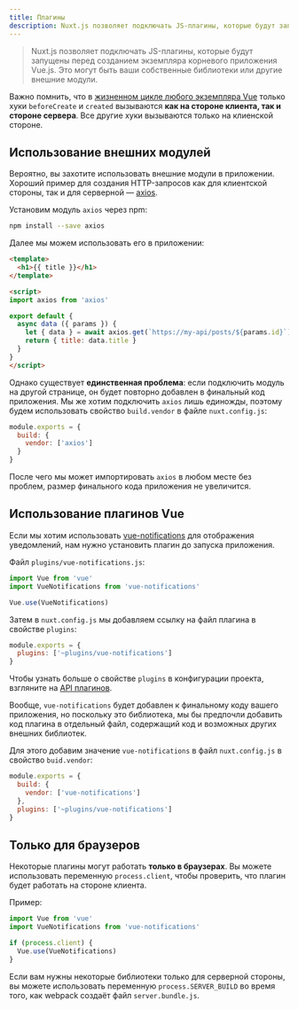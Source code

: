 ```yaml
---
title: Плагины
description: Nuxt.js позволяет подключать JS-плагины, которые будут запущены перед созданием экземпляра корневого приложения Vue.js. Это могут быть ваши собственные библиотеки или другие внешние модули.
---
```


> Nuxt.js позволяет подключать JS-плагины, которые будут запущены перед созданием экземпляра корневого приложения Vue.js. Это могут быть ваши собственные библиотеки или другие внешние модули.

<div class="Alert">

Важно помнить, что в [жизненном цикле любого экземпляра Vue](https://vuejs.org/v2/guide/instance.html#Lifecycle-Diagram) только хуки `beforeCreate` и `created` вызываются **как на стороне клиента, так и стороне сервера**. Все другие хуки вызываются только на клиенской стороне.

</div>

## Использование внешних модулей

Вероятно, вы захотите использовать внешние модули в приложении. Хороший пример для создания HTTP-запросов как для клиентской стороны, так и для серверной — [axios](https://github.com/mzabriskie/axios).

Установим модуль `axios` через npm:

```bash
npm install --save axios
```

Далее мы можем использовать его в приложении:

```html
<template>
  <h1>{{ title }}</h1>
</template>

<script>
import axios from 'axios'

export default {
  async data ({ params }) {
    let { data } = await axios.get(`https://my-api/posts/${params.id}`)
    return { title: data.title }
  }
}
</script>
```

Однако существует **единственная проблема**: если подключить модуль на другой странице, он будет повторно добавлен в финальный код приложения. Мы же хотим подключить `axios` лишь единожды, поэтому будем использовать свойство `build.vendor` в файле `nuxt.config.js`:

```js
module.exports = {
  build: {
    vendor: ['axios']
  }
}
```

После чего мы может импортировать `axios` в любом месте без проблем, размер финального кода приложения не увеличится.

## Использование плагинов Vue

Если мы хотим использовать [vue-notifications](https://github.com/se-panfilov/vue-notifications) для отображения уведомлений, нам нужно установить плагин до запуска приложения.

Файл `plugins/vue-notifications.js`:
```js
import Vue from 'vue'
import VueNotifications from 'vue-notifications'

Vue.use(VueNotifications)
```

Затем в `nuxt.config.js` мы добавляем ссылку на файл плагина в свойстве `plugins`:
```js
module.exports = {
  plugins: ['~plugins/vue-notifications']
}
```

Чтобы узнать больше о свойстве `plugins` в конфигурации проекта, взгляните на [API плагинов](/api/configuration-plugins).

Вообще, `vue-notifications` будет добавлен к финальному коду вашего приложения, но поскольку это библиотека, мы бы предпочли добавить код плагина в отдельный файл, содержащий код и возможных других внешних библиотек.

Для этого добавим значение `vue-notifications` в файл `nuxt.config.js` в свойство `buid.vendor`:
```js
module.exports = {
  build: {
    vendor: ['vue-notifications']
  },
  plugins: ['~plugins/vue-notifications']
}
```

## Только для браузеров

Некоторые плагины могут работать **только в браузерах**. Вы можете использовать переменную `process.client`, чтобы проверить, что плагин будет работать на стороне клиента.

Пример:
```js
import Vue from 'vue'
import VueNotifications from 'vue-notifications'

if (process.client) {
  Vue.use(VueNotifications)
}
```

Если вам нужны некоторые библиотеки только для серверной стороны, вы можете использовать переменную `process.SERVER_BUILD` во время того, как webpack создаёт файл `server.bundle.js`.
